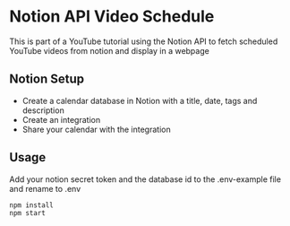 # Notion API Video Schedule

This is part of a YouTube tutorial using the Notion API to fetch scheduled YouTube videos from notion and display in a webpage

## Notion Setup

- Create a calendar database in Notion with a title, date, tags and description
- Create an integration
- Share your calendar with the integration

## Usage

Add your notion secret token and the database id to the .env-example file and rename to .env

```
npm install
npm start
```
